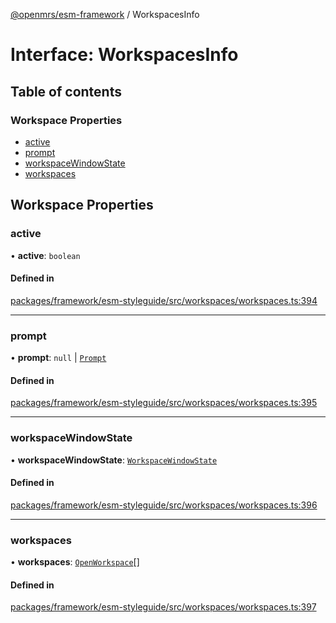 [@openmrs/esm-framework](../API.md) / WorkspacesInfo

# Interface: WorkspacesInfo

## Table of contents

### Workspace Properties

- [active](WorkspacesInfo.md#active)
- [prompt](WorkspacesInfo.md#prompt)
- [workspaceWindowState](WorkspacesInfo.md#workspacewindowstate)
- [workspaces](WorkspacesInfo.md#workspaces)

## Workspace Properties

### active

• **active**: `boolean`

#### Defined in

[packages/framework/esm-styleguide/src/workspaces/workspaces.ts:394](https://github.com/openmrs/openmrs-esm-core/blob/main/packages/framework/esm-styleguide/src/workspaces/workspaces.ts#L394)

___

### prompt

• **prompt**: ``null`` \| [`Prompt`](Prompt.md)

#### Defined in

[packages/framework/esm-styleguide/src/workspaces/workspaces.ts:395](https://github.com/openmrs/openmrs-esm-core/blob/main/packages/framework/esm-styleguide/src/workspaces/workspaces.ts#L395)

___

### workspaceWindowState

• **workspaceWindowState**: [`WorkspaceWindowState`](../API.md#workspacewindowstate)

#### Defined in

[packages/framework/esm-styleguide/src/workspaces/workspaces.ts:396](https://github.com/openmrs/openmrs-esm-core/blob/main/packages/framework/esm-styleguide/src/workspaces/workspaces.ts#L396)

___

### workspaces

• **workspaces**: [`OpenWorkspace`](OpenWorkspace.md)[]

#### Defined in

[packages/framework/esm-styleguide/src/workspaces/workspaces.ts:397](https://github.com/openmrs/openmrs-esm-core/blob/main/packages/framework/esm-styleguide/src/workspaces/workspaces.ts#L397)
